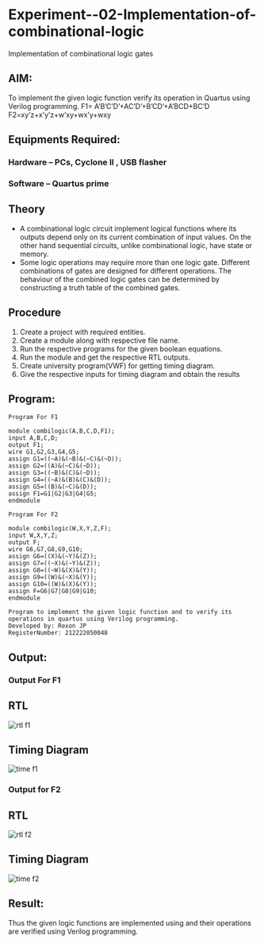 # Experiment--02-Implementation-of-combinational-logic
Implementation of combinational logic gates
 
## AIM:
To implement the given logic function verify its operation in Quartus using Verilog programming.
 F1= A’B’C’D’+AC’D’+B’CD’+A’BCD+BC’D
F2=xy’z+x’y’z+w’xy+wx’y+wxy
 
 
 
## Equipments Required:
### Hardware – PCs, Cyclone II , USB flasher
### Software – Quartus prime


## Theory

+ A combinational logic circuit implement logical functions where its outputs depend only on its current combination of input values. On the other hand sequential circuits, unlike combinational logic, have state or memory.
+ Some logic operations may require more than one logic gate. Different combinations of gates are designed for different operations. The behaviour of the combined logic gates can be determined by constructing a truth table of the combined gates.

## Procedure
1. Create a project with required entities.
2. Create a module along with respective file name.
3. Run the respective programs for the given boolean equations.
4. Run the module and get the respective RTL outputs.
5. Create university program(VWF) for getting timing diagram.
6. Give the respective inputs for timing diagram and obtain the results
## Program:
```
Program For F1

module combilogic(A,B,C,D,F1);
input A,B,C,D;
output F1;
wire G1,G2,G3,G4,G5;
assign G1=((~A)&(~B)&(~C)&(~D));
assign G2=((A)&(~C)&(~D));
assign G3=((~B)&(C)&(~D));
assign G4=((~A)&(B)&(C)&(D));
assign G5=((B)&(~C)&(D));
assign F1=G1|G2|G3|G4|G5;
endmodule
```
```
Program For F2

module combilogic(W,X,Y,Z,F);
input W,X,Y,Z;
output F;
wire G6,G7,G8,G9,G10;
assign G6=((X)&(~Y)&(Z));
assign G7=((~X)&(~Y)&(Z));
assign G8=((~W)&(X)&(Y));
assign G9=((W)&(~X)&(Y)); 
assign G10=((W)&(X)&(Y));
assign F=G6|G7|G8|G9|G10;
endmodule
```
```
Program to implement the given logic function and to verify its operations in quartus using Verilog programming.
Developed by: Rexon JP
RegisterNumber: 212222050048 
```
## Output:
### Output For F1
## RTL
![rtl f1](https://user-images.githubusercontent.com/130550796/234521044-a0aba03e-a89d-419f-9295-5dcf02cd4918.png)

## Timing Diagram
![time f1](https://user-images.githubusercontent.com/130550796/234521066-25d75381-13f2-4d97-906f-803ed3114717.png)

### Output for F2
## RTL
![rtl f2](https://user-images.githubusercontent.com/130550796/234521085-f38b8394-1386-4ed9-a07b-08535e3c7cf7.png)

## Timing Diagram
![time f2](https://user-images.githubusercontent.com/130550796/234521101-b1e9ec6a-6f42-4d90-999f-dc29f5a36264.png)

## Result:
Thus the given logic functions are implemented using  and their operations are verified using Verilog programming.
